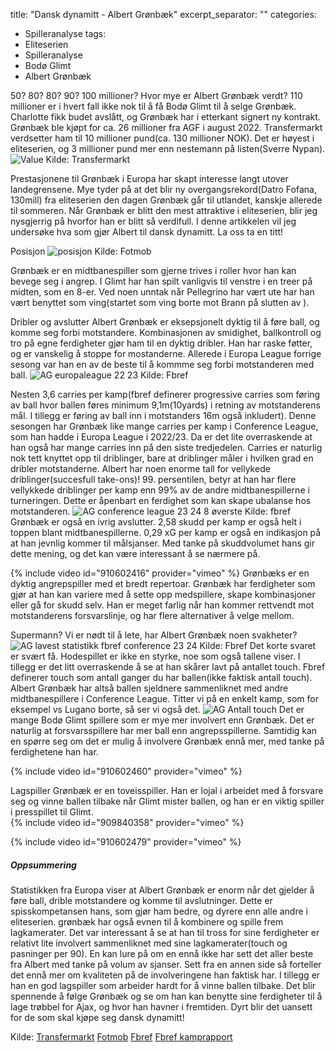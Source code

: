 title: "Dansk dynamitt - Albert Grønbæk"
excerpt_separator: "<!--more-->"
categories:
  - Spilleranalyse
tags:
  - Eliteserien
  - Spilleranalyse
  - Bodø Glimt
  - Albert Grønbæk


50? 80? 80? 90? 100 millioner? Hvor mye er Albert Grønbæk verdt? 110 millioner er i hvert fall ikke nok til å få Bodø Glimt til å selge Grønbæk. Charlotte fikk budet avslått, og Grønbæk har i etterkant signert ny kontrakt. Grønbæk ble kjøpt for ca. 26 millioner fra AGF i august 2022. Transfermarkt verdsetter ham til 10 millioner pund(ca. 130 millioner NOK). Det er høyest i eliteserien, og 3 millioner pund mer enn nestemann på listen(Sverre Nypan). 
![Value](C:\Users\henri\Desktop\Ball\A.G.jpg)
Kilde: Transfermarkt

Prestasjonene til Grønbæk i Europa har skapt interesse langt utover landegrensene. Mye tyder på at det blir ny overgangsrekord(Datro Fofana, 130mill) fra eliteserien den dagen Grønbæk går til utlandet, kanskje allerede til sommeren. Når Grønbæk er blitt den mest attraktive i eliteserien, blir jeg nysgjerrig på hvorfor han er blitt så verdifull. I denne artikkelen vil jeg undersøke hva som gjør Albert til dansk dynamitt. La oss ta en titt!   

Posisjon
![posisjon](https://github.com/n0rthface43/Ball/assets/157420543/592342fc-ceeb-4f08-8c43-af7617e92777)
Kilde: Fotmob

Grønbæk er en midtbanespiller som gjerne trives i roller hvor han kan bevege seg i angrep. I Glimt har han spilt vanligvis til venstre i en treer på midten, som en 8-er. Ved noen unntak når Pellegrino har vært ute har han vært benyttet som ving(startet som ving borte mot Brann på slutten av ). 

Dribler og avslutter
Albert Grønbæk er eksepsjonelt dyktig til å føre ball, og komme seg forbi motstandere. Kombinasjonen av smidighet, ballkontroll og tro på egne ferdigheter gjør ham til en dyktig dribler. Han har raske føtter, og er vanskelig å stoppe for mostanderne. Allerede i Europa League forrige sesong var han en av de beste til å kommme seg forbi motstanderen med ball. 
![AG europaleague 22 23](https://github.com/n0rthface43/Ball/assets/157420543/c727aa9a-04e8-41c5-baec-7806c13249e8)
Kilde: Fbref

Nesten 3,6 carries per kamp(fbref definerer progressive carries som føring av ball hvor ballen føres minimum 9,1m(10yards) i retning av motstanderens mål. I tillegg er føring av ball inn i motstanders 16m også inkludert). Denne sesongen har Grønbæk like mange carries per kamp i Conference League, som han hadde i Europa League i 2022/23. Da er det lite overraskende at han også har mange carries inn på den siste tredjedelen. Carries er naturlig nok tett knyttet opp til driblinger, bare at driblinger måler i hvilken grad en dribler motstanderne. Albert har noen enorme tall for vellykede driblinger(succesfull take-ons)! 99. persentilen, betyr at han har flere vellykkede driblinger per kamp enn 99% av de andre midtbanespillerne i turneringen. Dette er åpenbart en ferdighet som kan skape ubalanse hos motstanderen. 
![AG conference league 23 24 8 øverste ](https://github.com/n0rthface43/Ball/assets/157420543/ad97a3c5-3c9a-4677-ba97-e5ac5a453302)
Kilde: fbref
Grønbæk er også en ivrig avslutter. 2,58 skudd per kamp er også helt i toppen blant midtbanespillerne. 0,29 xG per kamp er også en indikasjon på at han jevnlig kommer til målsjanser. Med tanke på skuddvolumet hans gir dette mening, og det kan være interessant å se nærmere på. 

{% include video id="910602416" provider="vimeo" %}
Grønbæks er en dyktig angrepspiller med et bredt repertoar. Grønbæk har ferdigheter som gjør at han kan variere med å sette opp medspillere, skape kombinasjoner eller gå for skudd selv. Han er meget farlig når han kommer rettvendt mot motstanderens forsvarslinje, og har flere alternativer å velge mellom. 

Supermann?
Vi er nødt til å lete, har Albert Grønbæk noen svakheter? 
![AG lavest statistikk fbref conference 23 24](https://github.com/n0rthface43/Ball/assets/157420543/7ce21e62-c140-4d81-afc4-a2e5725952d5)
Kilde: Fbref
Det korte svaret er svært få. Hodespillet er ikke en styrke, noe som også tallene viser. I tillegg er det litt overraskende å se at han skårer lavt på antallet touch. Fbref definerer touch som antall ganger du har ballen(ikke faktisk antall touch). Albert Grønbæk har altså ballen sjeldnere sammenliknet med andre midtbanespillere i Conference League. Titter vi på en enkelt kamp, som for eksempel vs Lugano borte, så ser vi også det. 
![AG Antall touch](https://github.com/n0rthface43/Ball/assets/157420543/1ae8a374-a280-41db-b351-2d1924611823)
Det er mange Bodø Glimt spillere som er mye mer involvert enn Grønbæk. Det er naturlig at forsvarsspillere har mer ball enn angrepsspillerne. Samtidig kan en spørre seg om det er mulig å involvere Grønbæk ennå mer, med tanke på ferdighetene han har.

{% include video id="910602460" provider="vimeo" %}


Lagspiller
Grønbæk er en toveisspiller. Han er lojal i arbeidet med å forsvare seg og vinne ballen tilbake når Glimt mister ballen, og han er en viktig spiller i presspillet til Glimt.   
{% include video id="909840358" provider="vimeo" %}

{% include video id="910602479" provider="vimeo" %}

##### Oppsummering 
Statistikken fra Europa viser at Albert Grønbæk er enorm når det gjelder å føre ball, drible motstandere og komme til avslutninger. Dette er spisskompetansen hans, som gjør ham bedre, og dyrere enn alle andre i eliteserien. grønbæk har også evnen til å kombinere og spille frem lagkamerater. Det var interessant å se at han til tross for sine ferdigheter er relativt lite involvert sammenliknet med sine lagkamerater(touch og pasninger per 90). En kan lure på om en ennå ikke har sett det aller beste fra Albert med tanke på volum av sjanser. Sett fra en annen side så forteller det ennå mer om kvaliteten på de involveringene han faktisk har. I tillegg er han en god lagspiller som arbeider hardt for å vinne ballen tilbake. Det blir spennende å følge Grønbæk og se om han kan benytte sine ferdigheter til å lage trøbbel for Ajax, og hvor han havner i fremtiden. Dyrt blir det uansett for de som skal kjøpe seg dansk dynamitt!


Kilde:
[Transfermarkt](https://www.transfermarkt.com/albert-gronbaek/profil/spieler/503866)
[Fotmob](https://www.fotmob.com/matches/bodoglimt-vs-molde/2rwsj9#4301593)
[Fbref](https://fbref.com/en/players/0da5076f/scout/11837/Albert-Erlykke-Scouting-Report)
[Fbref kamprapport](https://fbref.com/en/matches/95715e69/Lugano-BodoGlimt-September-21-2023-Europa-Conference-League)
